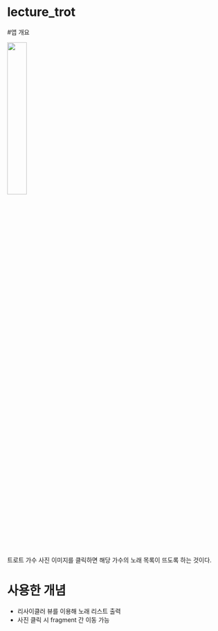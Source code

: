 # lecture_trot

#앱 개요

<img width="30%" src="https://user-images.githubusercontent.com/104492622/228250002-471de061-7179-4f07-94e8-7391eb6e9277.gif">


트로트 가수 사진 이미지를 클릭하면
해당 가수의 노래 목록이 뜨도록 하는 것이다.

# 사용한 개념
* 리사이클러 뷰를 이용해 노래 리스트 출력
* 사진 클릭 시 fragment 간 이동 가능
